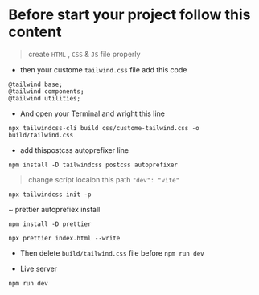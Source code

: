 # Before start your project follow this content 
> create `HTML` , `CSS` & `JS` file properly

* then your custome `tailwind.css` file add this code
```
@tailwind base;
@tailwind components;
@tailwind utilities;
```
* And open your Terminal and wright this line
```
npx tailwindcss-cli build css/custome-tailwind.css -o build/tailwind.css
```
* add thispostcss autoprefixer line 
```
npm install -D tailwindcss postcss autoprefixer
```
> change script locaion this path `"dev": "vite"`

```
npx tailwindcss init -p
```
~ prettier autoprefiex install
```
npm install -D prettier 
```
```
npx prettier index.html --write
```
* Then delete `build/tailwind.css` file before `npm run dev`

* Live server
```
npm run dev
```
